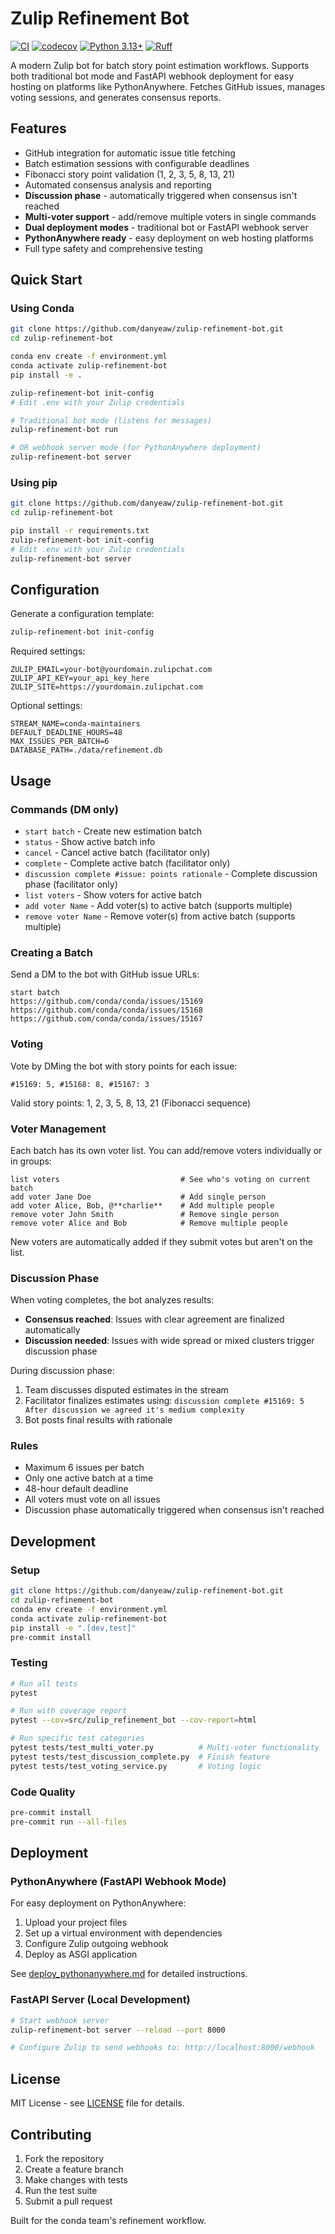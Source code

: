 # Zulip Refinement Bot

[![CI](https://github.com/danyeaw/zulip-refinement-bot/workflows/CI/badge.svg)](https://github.com/danyeaw/zulip-refinement-bot/actions)
[![codecov](https://codecov.io/gh/danyeaw/zulip-refinement-bot/branch/main/graph/badge.svg)](https://codecov.io/gh/danyeaw/zulip-refinement-bot)
[![Python 3.13+](https://img.shields.io/badge/python-3.13+-blue.svg)](https://www.python.org/downloads/)
[![Ruff](https://img.shields.io/endpoint?url=https://raw.githubusercontent.com/astral-sh/ruff/main/assets/badge/v2.json)](https://github.com/astral-sh/ruff)

A modern Zulip bot for batch story point estimation workflows. Supports both traditional bot mode and FastAPI webhook deployment for easy hosting on platforms like PythonAnywhere. Fetches GitHub issues, manages voting sessions, and generates consensus reports.

## Features

- GitHub integration for automatic issue title fetching
- Batch estimation sessions with configurable deadlines
- Fibonacci story point validation (1, 2, 3, 5, 8, 13, 21)
- Automated consensus analysis and reporting
- **Discussion phase** - automatically triggered when consensus isn't reached
- **Multi-voter support** - add/remove multiple voters in single commands
- **Dual deployment modes** - traditional bot or FastAPI webhook server
- **PythonAnywhere ready** - easy deployment on web hosting platforms
- Full type safety and comprehensive testing

## Quick Start

### Using Conda

```bash
git clone https://github.com/danyeaw/zulip-refinement-bot.git
cd zulip-refinement-bot

conda env create -f environment.yml
conda activate zulip-refinement-bot
pip install -e .

zulip-refinement-bot init-config
# Edit .env with your Zulip credentials

# Traditional bot mode (listens for messages)
zulip-refinement-bot run

# OR webhook server mode (for PythonAnywhere deployment)
zulip-refinement-bot server
```

### Using pip

```bash
git clone https://github.com/danyeaw/zulip-refinement-bot.git
cd zulip-refinement-bot

pip install -r requirements.txt
zulip-refinement-bot init-config
# Edit .env with your Zulip credentials
zulip-refinement-bot server
```

## Configuration

Generate a configuration template:

```bash
zulip-refinement-bot init-config
```

Required settings:

```env
ZULIP_EMAIL=your-bot@yourdomain.zulipchat.com
ZULIP_API_KEY=your_api_key_here
ZULIP_SITE=https://yourdomain.zulipchat.com
```

Optional settings:

```env
STREAM_NAME=conda-maintainers
DEFAULT_DEADLINE_HOURS=48
MAX_ISSUES_PER_BATCH=6
DATABASE_PATH=./data/refinement.db
```

## Usage

### Commands (DM only)

- `start batch` - Create new estimation batch
- `status` - Show active batch info
- `cancel` - Cancel active batch (facilitator only)
- `complete` - Complete active batch (facilitator only)
- `discussion complete #issue: points rationale` - Complete discussion phase (facilitator only)
- `list voters` - Show voters for active batch
- `add voter Name` - Add voter(s) to active batch (supports multiple)
- `remove voter Name` - Remove voter(s) from active batch (supports multiple)

### Creating a Batch

Send a DM to the bot with GitHub issue URLs:

```
start batch
https://github.com/conda/conda/issues/15169
https://github.com/conda/conda/issues/15168
https://github.com/conda/conda/issues/15167
```

### Voting

Vote by DMing the bot with story points for each issue:

```
#15169: 5, #15168: 8, #15167: 3
```

Valid story points: 1, 2, 3, 5, 8, 13, 21 (Fibonacci sequence)

### Voter Management

Each batch has its own voter list. You can add/remove voters individually or in groups:

```
list voters                           # See who's voting on current batch
add voter Jane Doe                    # Add single person
add voter Alice, Bob, @**charlie**    # Add multiple people
remove voter John Smith               # Remove single person
remove voter Alice and Bob            # Remove multiple people
```

New voters are automatically added if they submit votes but aren't on the list.

### Discussion Phase

When voting completes, the bot analyzes results:

- **Consensus reached**: Issues with clear agreement are finalized automatically
- **Discussion needed**: Issues with wide spread or mixed clusters trigger discussion phase

During discussion phase:
1. Team discusses disputed estimates in the stream
2. Facilitator finalizes estimates using: `discussion complete #15169: 5 After discussion we agreed it's medium complexity`
3. Bot posts final results with rationale

### Rules

- Maximum 6 issues per batch
- Only one active batch at a time
- 48-hour default deadline
- All voters must vote on all issues
- Discussion phase automatically triggered when consensus isn't reached

## Development

### Setup

```bash
git clone https://github.com/danyeaw/zulip-refinement-bot.git
cd zulip-refinement-bot
conda env create -f environment.yml
conda activate zulip-refinement-bot
pip install -e ".[dev,test]"
pre-commit install
```

### Testing

```bash
# Run all tests
pytest

# Run with coverage report
pytest --cov=src/zulip_refinement_bot --cov-report=html

# Run specific test categories
pytest tests/test_multi_voter.py          # Multi-voter functionality
pytest tests/test_discussion_complete.py  # Finish feature
pytest tests/test_voting_service.py       # Voting logic
```

### Code Quality

```bash
pre-commit install
pre-commit run --all-files
```

## Deployment

### PythonAnywhere (FastAPI Webhook Mode)

For easy deployment on PythonAnywhere:

1. Upload your project files
2. Set up a virtual environment with dependencies
3. Configure Zulip outgoing webhook
4. Deploy as ASGI application

See [deploy_pythonanywhere.md](deploy_pythonanywhere.md) for detailed instructions.

### FastAPI Server (Local Development)

```bash
# Start webhook server
zulip-refinement-bot server --reload --port 8000

# Configure Zulip to send webhooks to: http://localhost:8000/webhook
```

## License

MIT License - see [LICENSE](LICENSE) file for details.

## Contributing

1. Fork the repository
2. Create a feature branch
3. Make changes with tests
4. Run the test suite
5. Submit a pull request

Built for the conda team's refinement workflow.
